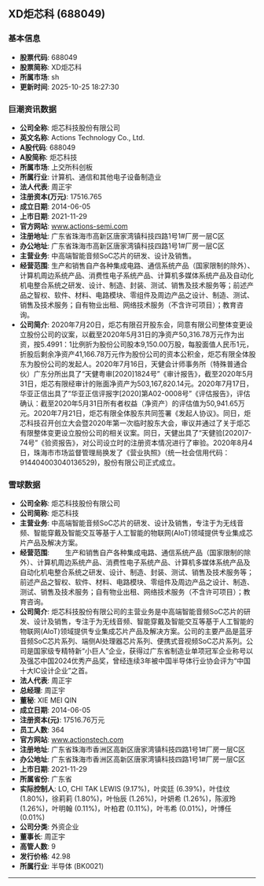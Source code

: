 ## XD炬芯科 (688049)

### 基本信息

- **股票代码**: 688049
- **股票简称**: XD炬芯科
- **所属市场**: sh
- **更新时间**: 2025-10-25 18:27:30

### 巨潮资讯数据

- **公司全称**: 炬芯科技股份有限公司
- **英文名称**: Actions Technology Co., Ltd.
- **A股代码**: 688049
- **A股简称**: 炬芯科技
- **所属市场**: 上交所科创板
- **所属行业**: 计算机、通信和其他电子设备制造业
- **法人代表**: 周正宇
- **注册资本(万元)**: 17516.765
- **成立日期**: 2014-06-05
- **上市日期**: 2021-11-29
- **官方网站**: www.actions-semi.com
- **注册地址**: 广东省珠海市高新区唐家湾镇科技四路1号1#厂房一层C区
- **办公地址**: 广东省珠海市高新区唐家湾镇科技四路1号1#厂房一层C区
- **主营业务**: 中高端智能音频SoC芯片的研发、设计及销售。
- **经营范围**: 生产和销售自产各种集成电路、通信系统产品（国家限制的除外）、计算机周边系统产品、消费性电子系统产品、计算机多媒体系统产品及自动化机电整合系统之研发、设计、制造、封装、测试、销售及技术服务等；前述产品之智权、软件、材料、电路模块、零组件及周边产品之设计、制造、测试、销售及技术服务；自有物业出租、网络技术服务（不含许可项目）；教育咨询。
- **公司简介**: 2020年7月20日，炬芯有限召开股东会，同意有限公司整体变更设立股份公司的议案，以截至2020年5月31日的净资产50,316.78万元作为出资，按5.4991：1比例折为股份公司股本9,150.00万股，每股面值人民币1元，折股后剩余净资产41,166.78万元作为股份公司的资本公积金，炬芯有限全体股东为股份公司的发起人。2020年7月16日，天健会计师事务所（特殊普通合伙）广东分所出具了“天健粤审[2020]1824号”《审计报告》，截至2020年5月31日，炬芯有限经审计的账面净资产为503,167,820.14元。2020年7月17日，华亚正信出具了“华亚正信评报字[2020]第A02-0008号”《评估报告》，评估确认：截至2020年5月31日所有者权益（净资产）的评估值为50,941.65万元。2020年7月21日，炬芯有限全体股东共同签署《发起人协议》。同日，炬芯科技召开创立大会暨2020年第一次临时股东大会，审议并通过了关于炬芯有限整体变更设立股份公司的相关议案。同日，天健出具了“天健验[2020]7-74号”《验资报告》，对公司设立时的注册资本情况进行了审验。2020年8月4日，珠海市市场监督管理局换发了《营业执照》（统一社会信用代码：914404003040136529)，股份有限公司正式成立。

### 雪球数据

- **公司全称**: 炬芯科技股份有限公司
- **公司简称**: 炬芯科技
- **主营业务**: 中高端智能音频SoC芯片的研发、设计及销售，专注于为无线音频、智能穿戴及智能交互等基于人工智能的物联网(AIoT)领域提供专业集成芯片产品及解决方案。
- **经营范围**: 　　生产和销售自产各种集成电路、通信系统产品（国家限制的除外）、计算机周边系统产品、消费性电子系统产品、计算机多媒体系统产品及自动化机电整合系统之研发、设计、制造、封装、测试、销售及技术服务等；前述产品之智权、软件、材料、电路模块、零组件及周边产品之设计、制造、测试、销售及技术服务；自有物业出租、网络技术服务（不含许可项目）；教育咨询。
- **公司简介**: 炬芯科技股份有限公司的主营业务是中高端智能音频SoC芯片的研发、设计及销售，专注于为无线音频、智能穿戴及智能交互等基于人工智能的物联网(AIoT)领域提供专业集成芯片产品及解决方案。公司的主要产品是蓝牙音频SoC芯片系列、端侧AI处理器芯片系列、便携式音视频SoC芯片系列。公司是国家级专精特新“小巨人”企业，获得过广东省制造业单项冠军企业称号以及强芯中国2024优秀产品奖，曾经连续3年被中国半导体行业协会评为“中国十大IC设计企业”之首。
- **法人代表**: 周正宇
- **总经理**: 周正宇
- **董秘**: XIE MEI QIN
- **成立日期**: 2014-06-05
- **注册资本(元)**: 17516.76万元
- **员工人数**: 364
- **官方网站**: www.actionstech.com
- **注册地址**: 广东省珠海市香洲区高新区唐家湾镇科技四路1号1#厂房一层C区
- **办公地址**: 广东省珠海市香洲区高新区唐家湾镇科技四路1号1#厂房一层C区
- **上市日期**: 2021-11-29
- **所属省份**: 广东省
- **实际控制人**: LO, CHI TAK LEWIS (9.17%)，叶奕廷 (6.39%)，叶佳纹 (1.80%)，徐莉莉 (1.80%)，叶怡辰 (1.26%)，叶妍希 (1.26%)，陈淑玲 (1.26%)，叶明翰 (0.11%)，叶柏君 (0.11%)，叶韦希 (0.01%)，叶博任 (0.01%)
- **公司分类**: 外资企业
- **董事长**: 周正宇
- **高管人数**: 9
- **发行价格**: 42.98
- **所属行业**: 半导体 (BK0021)

---